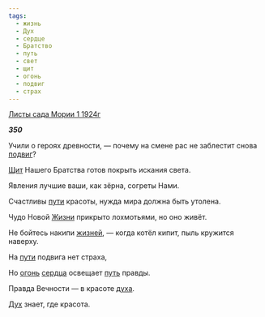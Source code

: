 ```yaml
---
tags:
  - жизнь
  - Дух
  - сердце
  - Братство
  - путь
  - свет
  - щит
  - огонь
  - подвиг
  - страх
---
```

[Листы сада Мории 1 1924г](https://127.0.0.1:4002/agni/1924)

___350___

Учили о героях древности, — почему на смене рас не заблестит снова [подвиг](../../../tags/#подвиг)?   

[Щит](../../../tags/#щит) Нашего Братства готов покрыть искания света.   

Явления лучшие ваши, как зёрна, согреты Нами.   

Счастливы [пути](../../../tags/#[путь](../../../tags/#путь)) красоты, нужда мира должна быть утолена.   

Чудо Новой [Жизни](../../../tags/#жизнь) прикрыто лохмотьями, но оно живёт.   

Не бойтесь накипи [жизней](../../../tags/#жизнь), — когда котёл кипит, пыль кружится наверху.   

На [пути](../../../tags/#[путь](../../../tags/#путь)) подвига нет страха,   

Но [огонь](../../../tags/#огонь) [сердца](../../../tags/#сердце) освещает [путь](../../../tags/#путь) правды.   

Правда Вечности — в красоте [духа](../../../tags/#[Дух](../../../tags/#Дух)).   

[Дух](../../../tags/#Дух) знает, где красота.   

